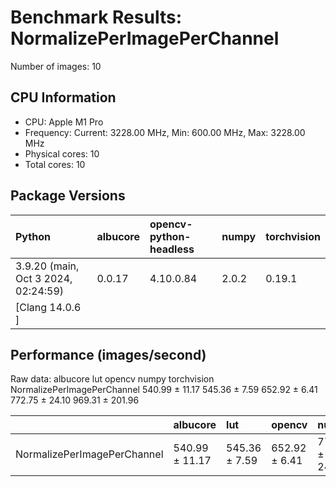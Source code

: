 # Benchmark Results: NormalizePerImagePerChannel

Number of images: 10

## CPU Information

- CPU: Apple M1 Pro
- Frequency: Current: 3228.00 MHz, Min: 600.00 MHz, Max: 3228.00 MHz
- Physical cores: 10
- Total cores: 10

## Package Versions

| Python                                | albucore   | opencv-python-headless   | numpy   | torchvision   |
|:--------------------------------------|:-----------|:-------------------------|:--------|:--------------|
| 3.9.20 (main, Oct  3 2024, 02:24:59)  | 0.0.17     | 4.10.0.84                | 2.0.2   | 0.19.1        |
| [Clang 14.0.6 ]                       |            |                          |         |               |

## Performance (images/second)

Raw data:
                                   albucore            lut         opencv           numpy      torchvision
NormalizePerImagePerChannel  540.99 ± 11.17  545.36 ± 7.59  652.92 ± 6.41  772.75 ± 24.10  969.31 ± 201.96

|                             | albucore       | lut           | opencv        | numpy          | torchvision     |
|:----------------------------|:---------------|:--------------|:--------------|:---------------|:----------------|
| NormalizePerImagePerChannel | 540.99 ± 11.17 | 545.36 ± 7.59 | 652.92 ± 6.41 | 772.75 ± 24.10 | 969.31 ± 201.96 |

